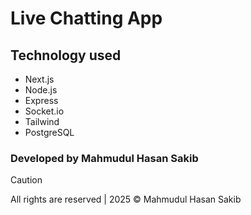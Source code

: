 # Live Chatting App

## Technology used

- Next.js
- Node.js
- Express
- Socket.io
- Tailwind
- PostgreSQL

### Developed by Mahmudul Hasan Sakib

> [!CAUTION]
> All rights are reserved | 2025 © Mahmudul Hasan Sakib
